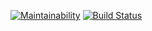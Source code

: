 [![Maintainability](https://api.codeclimate.com/v1/badges/93f3130066d923149e5c/maintainability)](https://codeclimate.com/github/vladsad/project-lvl1-s376/maintainability) [![Build Status](https://travis-ci.com/vladsad/project-lvl1-s376.svg?branch=master)](https://travis-ci.com/vladsad/project-lvl1-s376)